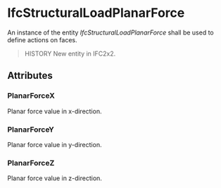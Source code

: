 # IfcStructuralLoadPlanarForce

An instance of the entity _IfcStructuralLoadPlanarForce_ shall be used to define actions on faces.<!-- end of definition -->

> HISTORY  New entity in IFC2x2.

## Attributes

### PlanarForceX
Planar force value in x-direction.

### PlanarForceY
Planar force value in y-direction.

### PlanarForceZ
Planar force value in z-direction.
